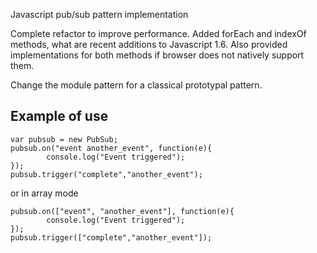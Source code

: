 Javascript pub/sub pattern implementation

Complete refactor to improve performance. Added forEach and indexOf methods, what are recent additions to Javascript 1.6. Also provided implementations for both methods if browser does not natively support them.

Change the module pattern for a classical prototypal pattern.

## Example of use
	
	var pubsub = new PubSub;
  	pubsub.on("event another_event", function(e){
    		console.log("Event triggered");
  	});
  	pubsub.trigger("complete","another_event");

or in array mode

  	pubsub.on(["event", "another_event"], function(e){
    		console.log("Event triggered");
  	});
  	pubsub.trigger(["complete","another_event"]);
